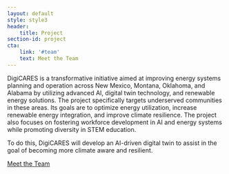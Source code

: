 ```yaml
---
layout: default
style: style3
header:
    title: Project
section-id: project
cta:
    link: '#team'
    text: Meet the Team
---
```


DigiCARES is a transformative initiative aimed at improving energy systems
planning and operation across New Mexico, Montana, Oklahoma, and Alabama by
utilizing advanced AI, digital twin technology, and renewable energy solutions.
The project specifically targets underserved communities in these areas. Its
goals are to optimize energy utilization, increase renewable energy integration,
and improve climate resilience. The project also focuses on fostering workforce
development in AI and energy systems while promoting diversity in STEM
education.

To do this, DigiCARES will develop an AI-driven digital twin to assist in the
goal of becoming more climate aware and resilient.

<a class="button scrolly" href="#team">
    Meet the Team
</a>

